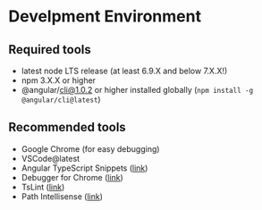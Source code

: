 # Develpment Environment

## Required tools
* latest node LTS release (at least 6.9.X and below 7.X.X!)
* npm 3.X.X or higher
* @angular/cli@1.0.2 or higher installed globally (`npm install -g @angular/cli@latest`)

## Recommended tools
* Google Chrome (for easy debugging)
* VSCode@latest
* Angular TypeScript Snippets ([link](https://marketplace.visualstudio.com/items?itemName=johnpapa.Angular2))
* Debugger for Chrome ([link](https://marketplace.visualstudio.com/items?itemName=msjsdiag.debugger-for-chrome))
* TsLint ([link](https://marketplace.visualstudio.com/items?itemName=eg2.tslint))
* Path Intellisense ([link](https://marketplace.visualstudio.com/items?itemName=christian-kohler.path-intellisense))
 